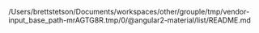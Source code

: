 /Users/brettstetson/Documents/workspaces/other/grouple/tmp/vendor-input_base_path-mrAGTG8R.tmp/0/@angular2-material/list/README.md